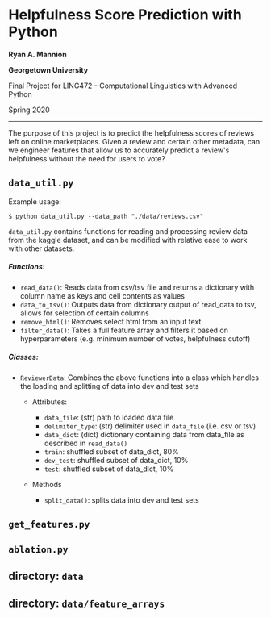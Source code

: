 # Helpfulness Score Prediction with Python

**Ryan A. Mannion**

**Georgetown University**

Final Project for LING472 - Computational Linguistics
with Advanced Python

Spring 2020

---
The purpose of this project is to predict the helpfulness scores of
reviews left on online marketplaces. Given a review and certain other
metadata, can we engineer features that allow us to accurately predict a
review's helpfulness without the need for users to vote? 

## `data_util.py`
Example usage: 

    $ python data_util.py --data_path "./data/reviews.csv"

`data_util.py` contains functions for reading and processing review data
from the kaggle dataset, and can be modified with relative ease to work
with other datasets. 

##### Functions:

- `read_data()`: Reads data from csv/tsv file and returns a dictionary
  with column name as keys and cell contents as values
- `data_to_tsv()`: Outputs data from dictionary output of read_data to
  tsv, allows for selection of certain columns
- `remove_html()`: Removes select html from an input text
- `filter_data()`: Takes a full feature array and filters it based on
  hyperparameters (e.g. minimum number of votes, helpfulness cutoff)
  
##### Classes:
- `ReviewerData`: Combines the above functions into a class which
  handles the loading and splitting of data into dev and test sets
  
  - Attributes: 
    
    - `data_file`: (str) path to loaded data file
    - `delimiter_type`: (str) delimiter used in `data_file` (i.e. csv or
      tsv)
    - `data_dict`: (dict) dictionary containing data from data_file as
      described in `read_data()`
    - `train`: shuffled subset of data_dict, 80%
    - `dev_test`: shuffled subset of data_dict, 10%
    - `test`: shuffled subset of data_dict, 10%
  - Methods
    - `split_data()`: splits data into dev and test sets 


## `get_features.py`


## `ablation.py`


## directory: `data`


## directory: `data/feature_arrays`
